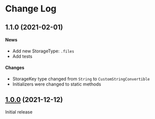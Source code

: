 # Change Log

## 1.1.0 (2021-02-01)
#### News
- Add new StorageType: `.files`
- Add tests
#### Changes
- StorageKey type changed from `String` to `CustomStringConvertible`
- Initializers were changed to static methods

## [1.0.0](https://github.com/siginur/SMStorage/tree/v1.0.0) (2021-12-12)
Initial release
